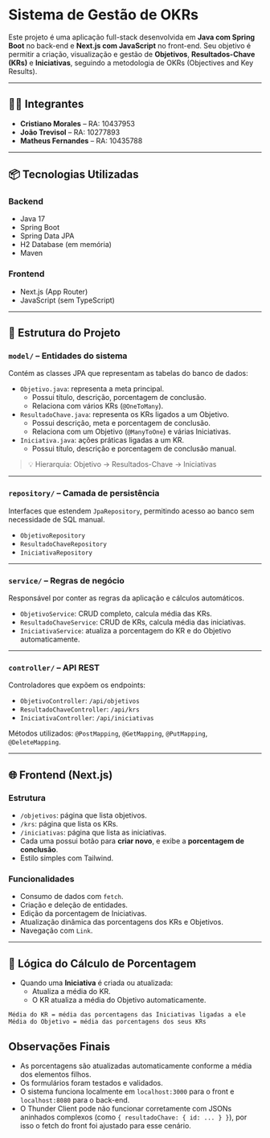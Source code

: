 # Sistema de Gestão de OKRs

Este projeto é uma aplicação full-stack desenvolvida em **Java com Spring Boot** no back-end e **Next.js com JavaScript** no front-end. Seu objetivo é permitir a criação, visualização e gestão de **Objetivos**, **Resultados-Chave (KRs)** e **Iniciativas**, seguindo a metodologia de OKRs (Objectives and Key Results).

---

## 👨‍💻 Integrantes

- **Cristiano Morales** – RA: 10437953
- **João Trevisol** – RA: 10277893
- **Matheus Fernandes** – RA: 10435788

---

## 📦 Tecnologias Utilizadas

### Backend
- Java 17
- Spring Boot
- Spring Data JPA
- H2 Database (em memória)
- Maven

### Frontend
- Next.js (App Router)
- JavaScript (sem TypeScript)

---

## 📁 Estrutura do Projeto

### `model/` – Entidades do sistema
Contém as classes JPA que representam as tabelas do banco de dados:

- `Objetivo.java`: representa a meta principal.
  - Possui título, descrição, porcentagem de conclusão.
  - Relaciona com vários KRs (`@OneToMany`).
- `ResultadoChave.java`: representa os KRs ligados a um Objetivo.
  - Possui descrição, meta e porcentagem de conclusão.
  - Relaciona com um Objetivo (`@ManyToOne`) e várias Iniciativas.
- `Iniciativa.java`: ações práticas ligadas a um KR.
  - Possui título, descrição e porcentagem de conclusão manual.

> 💡 Hierarquia: Objetivo → Resultados-Chave → Iniciativas

---

### `repository/` – Camada de persistência
Interfaces que estendem `JpaRepository`, permitindo acesso ao banco sem necessidade de SQL manual.

- `ObjetivoRepository`
- `ResultadoChaveRepository`
- `IniciativaRepository`

---

### `service/` – Regras de negócio
Responsável por conter as regras da aplicação e cálculos automáticos.

- `ObjetivoService`: CRUD completo, calcula média das KRs.
- `ResultadoChaveService`: CRUD de KRs, calcula média das iniciativas.
- `IniciativaService`: atualiza a porcentagem do KR e do Objetivo automaticamente.

---

### `controller/` – API REST
Controladores que expõem os endpoints:

- `ObjetivoController`: `/api/objetivos`
- `ResultadoChaveController`: `/api/krs`
- `IniciativaController`: `/api/iniciativas`

Métodos utilizados: `@PostMapping`, `@GetMapping`, `@PutMapping`, `@DeleteMapping`.

---

## 🌐 Frontend (Next.js)

### Estrutura
- `/objetivos`: página que lista objetivos.
- `/krs`: página que lista os KRs.
- `/iniciativas`: página que lista as iniciativas.
- Cada uma possui botão para **criar novo**, e exibe a **porcentagem de conclusão**.
- Estilo simples com Tailwind.

### Funcionalidades
- Consumo de dados com `fetch`.
- Criação e deleção de entidades.
- Edição da porcentagem de Iniciativas.
- Atualização dinâmica das porcentagens dos KRs e Objetivos.
- Navegação com `Link`.

---

## 🔁 Lógica do Cálculo de Porcentagem

- Quando uma **Iniciativa** é criada ou atualizada:
  - Atualiza a média do KR.
  - O KR atualiza a média do Objetivo automaticamente.
  
```text
Média do KR = média das porcentagens das Iniciativas ligadas a ele
Média do Objetivo = média das porcentagens dos seus KRs
```
## Observações Finais

- As porcentagens são atualizadas automaticamente conforme a média dos elementos filhos.
- Os formulários foram testados e validados.
- O sistema funciona localmente em `localhost:3000` para o front e `localhost:8080` para o back-end.
- O Thunder Client pode não funcionar corretamente com JSONs aninhados complexos (como `{ resultadoChave: { id: ... } }`), por isso o fetch do front foi ajustado para esse cenário.
